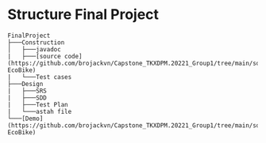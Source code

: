 # Structure Final Project

    FinalProject
    ├───Construction
    │   ├───javadoc
    |   ├───[source code](https://github.com/brojackvn/Capstone_TKXDPM.20221_Group1/tree/main/source/XDPM-EcoBike)
    |   └───Test cases
    ├───Design
    |   ├───SRS
    |   ├───SDD
    |   ├───Test Plan
    |   └───astah file
    └───[Demo](https://github.com/brojackvn/Capstone_TKXDPM.20221_Group1/tree/main/source/XDPM-EcoBike)

